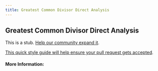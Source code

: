 ```yaml
---
title: Greatest Common Divisor Direct Analysis
---
```


## Greatest Common Divisor Direct Analysis

This is a stub. [Help our community expand it](https://github.com/freecodecamp/guides/tree/master/src/pages/articles/computer-science/algorithms/greatest-common-divisor-direct-analysis/index.md).

[This quick style guide will help ensure your pull request gets accepted](https://github.com/freeCodeCamp/guides/blob/master/README.md).

<!-- The article goes here, in GitHub-flavored Markdown. Feel free to add YouTube videos, images, and CodePen/JSBin embeds  -->

#### More Information:
<!-- Please add any articles you think might be helpful to read before writing the article -->


